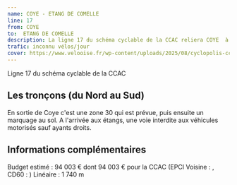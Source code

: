```yaml
---
name: COYE - ETANG DE COMELLE
line: 17
from: COYE 
to:  ETANG DE COMELLE 
description: La ligne 17 du schéma cyclable de la CCAC reliera COYE  à ETANG DE COMELLE 
trafic: inconnu vélos/jour
cover: https://www.velooise.fr/wp-content/uploads/2025/08/cyclopolis-ccac-17.jpg
---
```

Ligne 17 du schéma cyclable de la CCAC  
## Les tronçons (du Nord au Sud)
En sortie de Coye c'est une zone 30 qui est prévue, puis ensuite un marquage au sol.
A l'arrivée aux étangs, une voie interdite aux véhicules motorisés sauf ayants droits.

## Informations complémentaires

Budget estimé : 94 003 € dont 94 003 € pour la CCAC (EPCI Voisine : , CD60 : )
Linéaire : 1 740 m

